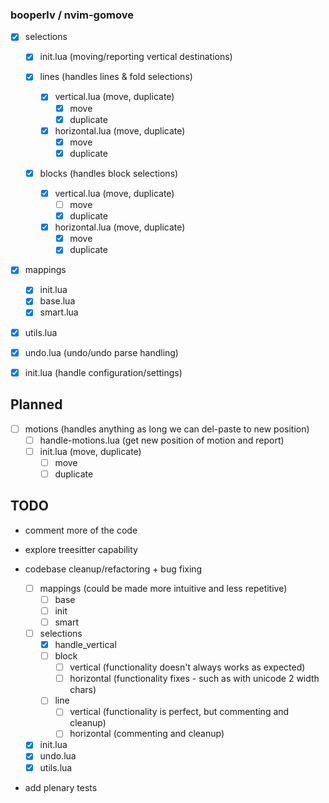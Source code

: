### booperlv / nvim-gomove

- [x] selections

  - [x] init.lua (moving/reporting vertical destinations)

  - [x] lines (handles lines & fold selections)
    - [x] vertical.lua (move, duplicate)
      - [x] move
      - [x] duplicate
    - [x] horizontal.lua (move, duplicate)
      - [x] move
      - [x] duplicate
    
  - [x] blocks (handles block selections)
    - [x] vertical.lua (move, duplicate)
      - [ ] move
      - [x] duplicate
    - [x] horizontal.lua (move, duplicate)
      - [x] move
      - [x] duplicate
    
- [x] mappings
  - [x] init.lua
  - [x] base.lua
  - [x] smart.lua

- [x] utils.lua
- [x] undo.lua (undo/undo parse handling)
- [x] init.lua (handle configuration/settings)

## Planned

<!-- this might have to support specifically a few plugins such as hop,
lightspeed etc.-->
- [ ] motions (handles anything as long we can del-paste to new position)
  - [ ] handle-motions.lua (get new position of motion and report)
  - [ ] init.lua (move, duplicate)
    - [ ] move
    - [ ] duplicate

## TODO

- comment more of the code 
- explore treesitter capability

- codebase cleanup/refactoring + bug fixing
  - [ ] mappings
    (could be made more intuitive and less repetitive)
    - [ ] base
    - [ ] init
    - [ ] smart
  - [ ] selections
    - [x] handle_vertical
    - [ ] block
      - [ ] vertical
        (functionality doesn't always works as expected)
      - [ ] horizontal
        (functionality fixes - such as with unicode 2 width chars)
    - [ ] line
      - [ ] vertical
        (functionality is perfect, but commenting and cleanup)
      - [ ] horizontal
        (commenting and cleanup)
  - [x] init.lua
  - [x] undo.lua
  - [x] utils.lua

- add plenary tests
